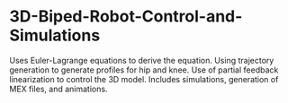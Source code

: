 # 3D-Biped-Robot-Control-and-Simulations
Uses Euler-Lagrange equations to derive the equation. Using trajectory generation to generate profiles for hip and knee. Use of partial feedback linearization to control the 3D model. Includes simulations, generation of MEX files, and animations.
